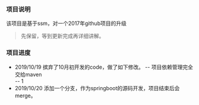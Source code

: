 ### 项目说明  
该项目是基于ssm，对一个2017年github项目的升级  

> 先保留，等到更新完成再详细讲解。  

### 项目进度  
- 2019/10/19 摈弃了10月初开发的code，做了如下修改。
 -- 项目依赖管理完全交给maven  
 -- 1
- 2019/10/20 添加一个分支，作为springboot的源码开发，项目结束后会merge。
